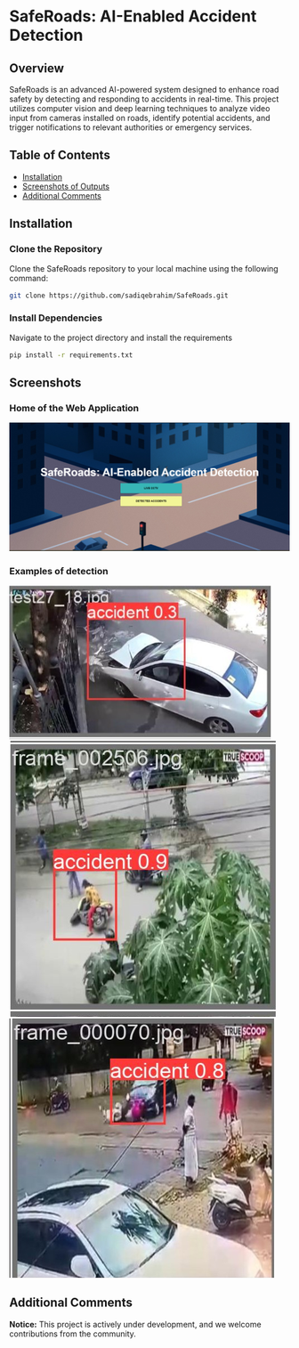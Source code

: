# SafeRoads: AI-Enabled Accident Detection

## Overview

SafeRoads is an advanced AI-powered system designed to enhance road safety by detecting and responding to accidents in real-time. This project utilizes computer vision and deep learning techniques to analyze video input from cameras installed on roads, identify potential accidents, and trigger notifications to relevant authorities or emergency services.

## Table of Contents

- [Installation](#installation)
- [Screenshots of Outputs](#screenshots)
- [Additional Comments](#additional-comments)

## Installation

### Clone the Repository

Clone the SafeRoads repository to your local machine using the following command:

```bash
git clone https://github.com/sadiqebrahim/SafeRoads.git
```

### Install Dependencies

Navigate to the project directory and install the requirements

```bash
pip install -r requirements.txt
```

## Screenshots

### Home of the Web Application
![S1](https://github.com/sadiqebrahim/SafeRoads/blob/main/readme/home.png?raw=true)

### Examples of detection<br>
![S2](https://github.com/sadiqebrahim/SafeRoads/blob/main/readme/pred1.jpg?raw=true)
![S3](https://github.com/sadiqebrahim/SafeRoads/blob/main/readme/pred2.jpg?raw=true)
![S4](https://github.com/sadiqebrahim/SafeRoads/blob/main/readme/pred3.jpg?raw=true)

## Additional Comments

**Notice:** This project is actively under development, and we welcome contributions from the community.

